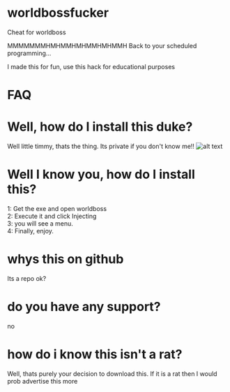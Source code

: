 # worldbossfucker
Cheat for worldboss 



MMMMMMMHMHMMHMHMMHMHMMH
Back to your scheduled programming...


I made this for fun, use this hack for educational purposes

# FAQ
# Well, how do I install this duke?
Well little timmy, thats the thing. Its private if you don't know me!! ![alt text](https://i.kym-cdn.com/entries/icons/original/000/034/213/cover2.jpg)
# Well I know you, how do I install this?
1: Get the exe and open worldboss <br />
2: Execute it and click Injecting <br />
3: you will see a menu. <br />
4: Finally, enjoy. <br />
# whys this on github

Its a repo ok?

# do you have any support?

no

# how do i know this isn't a rat?

Well, thats purely your decision to download this. If it is a rat then I would prob advertise this more
